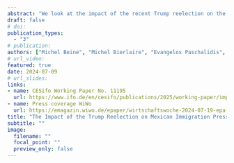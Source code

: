 ```yaml
---
abstract: "We look at the impact of the recent Trump reelection on the location choices of potential Mexican migrants. Using migration aspiration data, we show that the Trump presidency in 2016 increased disapproval rates of the US leadership, which in turn reduced the attractiveness of the US. Using a Cross-Nested Logit model, we find that the new reelection will create heterogeneous immigration pressures from Mexico across foreign locations. Canada, the UK and Western European countries will face higher immigration pressures. This reelection will lower the skill content of Mexican potential immigrants in the US and induce an opposite effect in destinations perceived as close substitutes."
draft: false
# doi:
publication_types:
  - "3"
# publication:
authors: ["Michel Beine", "Michel Bierlaire", "Evangelos Paschalidis", "Silvia Varotto", admin]
# url_video:
featured: true
date: 2024-07-09
# url_slides:
links:
- name: CESifo Working Paper No. 11195
  url: https://www.ifo.de/en/cesifo/publications/2025/working-paper/impact-trump-reelection-mexican-immigration-pressures-alternative
- name: Press coverage WiWo
  url: https://emagazin.wiwo.de/epaper/wirtschaftswoche-2024-07-19-epa-1569/?interactivelayer=81678
title: "The Impact of the Trump Reelection on Mexican Immigration Pressures in Alternative Countries"
subtitle: ""
image:
  filename: ""
  focal_point: ""
  preview_only: false
---
```

